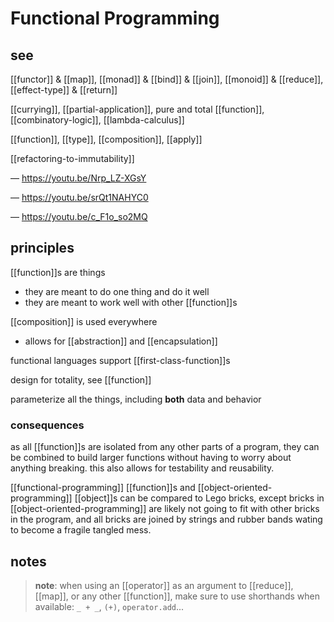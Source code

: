 # Functional Programming

## see

[[functor]] & [[map]], [[monad]] & [[bind]] & [[join]], [[monoid]] & [[reduce]], [[effect-type]] & [[return]]

[[currying]], [[partial-application]], pure and total [[function]], [[combinatory-logic]], [[lambda-calculus]]

[[function]], [[type]], [[composition]], [[apply]]

[[refactoring-to-immutability]]

&mdash; <https://youtu.be/Nrp_LZ-XGsY>

&mdash; <https://youtu.be/srQt1NAHYC0>

&mdash; <https://youtu.be/c_F1o_so2MQ>

## principles

[[function]]s are things

- they are meant to do one thing and do it well
- they are meant to work well with other [[function]]s

[[composition]] is used everywhere

- allows for [[abstraction]] and [[encapsulation]]

functional languages support [[first-class-function]]s

design for totality, see [[function]]

parameterize all the things, including **both** data and behavior

### consequences

as all [[function]]s are isolated from any other parts of a program, they can be combined to build larger functions without having to worry about anything breaking. this also allows for testability and reusability.

[[functional-programming]] [[function]]s and [[object-oriented-programming]] [[object]]s can be compared to Lego bricks, except bricks in [[object-oriented-programming]] are likely not going to fit with other bricks in the program, and all bricks are joined by strings and rubber bands wating to become a fragile tangled mess.

## notes

> **note**: when using an [[operator]] as an argument to [[reduce]], [[map]], or any other [[function]], make sure to use shorthands when available: `_ + _`, `(+)`, `operator.add`...
